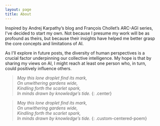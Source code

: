 ```yaml
---
layout: page
title: About
---
```


Inspired by Andrej Karpathy’s blog and François Chollet’s ARC-AGI series, I've decided to start my own. Not because I presume my work will be as profound as theirs, but because their insights have helped me better grasp the core concepts and limitations of AI.

As I'll explore in future posts, the diversity of human perspectives is a crucial factor underpinning our collective intelligence. My hope is that by sharing my views on AI, I might reach at least one person who, in turn, could positively influence others.

> *May this lone droplet find its mark,*  
> *On unwithering gardens wide,*  
> *Kindling forth the scarlet spark,*  
> *In minds drawn by knowledge’s tide.*
{: .center}

> *May this lone droplet find its mark,*  
> *On unwithering gardens wide,*  
> *Kindling forth the scarlet spark,*  
> *In minds drawn by knowledge’s tide.*
{: .custom-centered-poem}